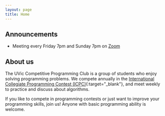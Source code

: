 ```yaml
---
layout: page
title: Home
---
```


## Announcements
- Meeting every Friday 7pm and Sunday 7pm on [Zoom](https://uvic.zoom.us/j/84499654906)

## About us
The UVic Competitive Programming Club is a group of students who enjoy solving programming problems. We compete annually in the [International Collegiate Programming Contest (ICPC)](https://icpc.global/){:target="_blank"}, and meet weekly to practice and discuss about algorithms.

If you like to compete in programming contests or just want to improve your programming skills, join us! Anyone with basic programming ability is welcome.
